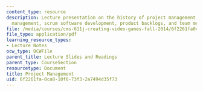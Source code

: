 ```yaml
---
content_type: resource
description: Lecture presentation on the history of project management, agile project
  management, scrum software development, product backlogs, and team meetings.
file: /media/courses/cms-611j-creating-video-games-fall-2014/6f2261fa0ca810f673f32a7494d35f73_MITCMS_611JF14_AgileLec1.pdf
file_type: application/pdf
learning_resource_types:
- Lecture Notes
ocw_type: OCWFile
parent_title: Lecture Slides and Readings
parent_type: CourseSection
resourcetype: Document
title: Project Management
uid: 6f2261fa-0ca8-10f6-73f3-2a7494d35f73
---
```

